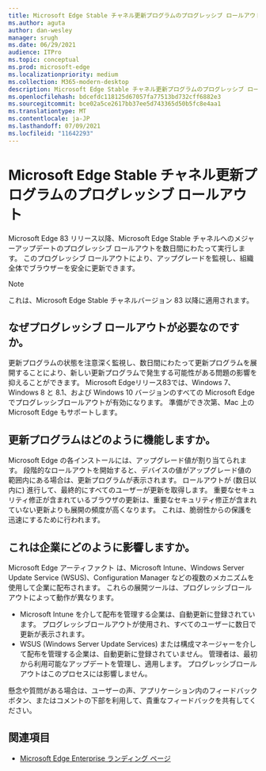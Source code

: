 ```yaml
---
title: Microsoft Edge Stable チャネル更新プログラムのプログレッシブ ロールアウト
ms.author: aguta
author: dan-wesley
manager: srugh
ms.date: 06/29/2021
audience: ITPro
ms.topic: conceptual
ms.prod: microsoft-edge
ms.localizationpriority: medium
ms.collection: M365-modern-desktop
description: Microsoft Edge Stable チャネル更新プログラムのプログレッシブ ロールアウト
ms.openlocfilehash: bdcefdc118125d67057fa77513bd732cff6882e3
ms.sourcegitcommit: bce02a5ce2617bb37ee5d743365d50b5fc8e4aa1
ms.translationtype: MT
ms.contentlocale: ja-JP
ms.lasthandoff: 07/09/2021
ms.locfileid: "11642293"
---
```

# <a name="progressive-rollouts-for-microsoft-edge-stable-channel-updates"></a>Microsoft Edge Stable チャネル更新プログラムのプログレッシブ ロールアウト

Microsoft Edge 83 リリース以降、Microsoft Edge Stable チャネルへのメジャーアップデートのプログレッシブ ロールアウトを数日間にわたって実行します。 このプログレッシブ ロールアウトにより、アップグレードを監視し、組織全体でブラウザーを安全に更新できます。

> [!NOTE]
> これは、Microsoft Edge Stable チャネルバージョン 83 以降に適用されます。

## <a name="why-do-we-need-progressive-rollout"></a>なぜプログレッシブ ロールアウトが必要なのですか。

更新プログラムの状態を注意深く監視し、数日間にわたって更新プログラムを展開することにより、新しい更新プログラムで発生する可能性がある問題の影響を抑えることができます。 Microsoft Edgeリリース83では、Windows 7、Windows 8 と 8.1、および Windows 10 バージョンのすべての Microsoft Edge でプログレッシブロールアウトが有効になります。 準備ができ次第、Mac 上の Microsoft Edge もサポートします。

## <a name="how-will-the-updates-work"></a>更新プログラムはどのように機能しますか。

Microsoft Edge の各インストールには、アップグレード値が割り当てられます。 段階的なロールアウトを開始すると、デバイスの値がアップグレード値の範囲内にある場合は、更新プログラムが表示されます。 ロールアウトが (数日以内に) 進行して、最終的にすべてのユーザーが更新を取得します。 重要なセキュリティ修正が含まれているブラウザの更新は、重要なセキュリティ修正が含まれていない更新よりも展開の頻度が高くなります。 これは、脆弱性からの保護を迅速にするために行われます。

## <a name="how-does-this-affect-enterprises"></a>これは企業にどのように影響しますか。

Microsoft Edge アーティファクト は、Microsoft Intune、Windows Server Update Service (WSUS)、Configuration Manager などの複数のメカニズムを使用して企業に配布されます。 これらの展開ツールは、プログレッシブロールアウトによって動作が異なります。

- Microsoft Intune を介して配布を管理する企業は、自動更新に登録されています。 プログレッシブロールアウトが使用され、すべてのユーザーに数日で更新が表示されます。
- WSUS (Windows Server Update Services) または構成マネージャーを介して配布を管理する企業は、自動更新に登録されていません。 管理者は、最初から利用可能なアップデートを管理し、適用します。 プログレッシブロールアウトはこのプロセスには影響しません。

懸念や質問がある場合は、ユーザーの声、アプリケーション内のフィードバックボタン、またはコメントの下部を利用して、貴重なフィードバックを共有してください。

## <a name="see-also"></a>関連項目

- [Microsoft Edge Enterprise ランディング ページ](https://aka.ms/EdgeEnterprise)
